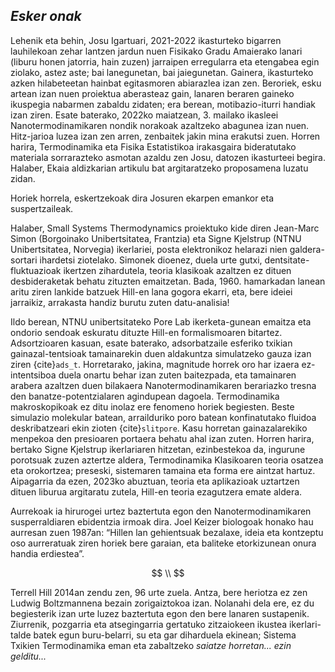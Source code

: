 ## _Esker onak_

Lehenik eta behin, Josu Igartuari, 2021-2022 ikasturteko bigarren lauhilekoan zehar lantzen jardun nuen Fisikako Gradu Amaierako lanari (liburu honen jatorria, hain zuzen) jarraipen erregularra eta etengabea egin ziolako, astez aste; bai lanegunetan, bai jaiegunetan. Gainera, ikasturteko azken hilabeteetan hainbat egitasmoren abiarazlea izan zen. Beroriek, esku artean izan nuen proiektua aberasteaz gain, lanaren beraren gaineko ikuspegia nabarmen zabaldu zidaten; era berean, motibazio-iturri handiak izan ziren. Esate baterako, 2022ko maiatzean, 3. mailako ikasleei Nanotermodinamikaren nondik norakoak azaltzeko abagunea izan nuen. Hitz-jarioa luzea izan zen arren, zenbaitek jakin mina erakutsi zuen. Horren harira, Termodinamika eta Fisika Estatistikoa irakasgaira bideratutako materiala sorrarazteko asmotan azaldu zen Josu, datozen ikasturteei begira. Halaber, Ekaia aldizkarian artikulu bat argitaratzeko proposamena luzatu zidan.

Horiek horrela, eskertzekoak dira Josuren ekarpen emankor eta suspertzaileak.


Halaber, Small Systems Thermodynamics proiektuko kide diren Jean-Marc Simon (Borgoinako Unibertsitatea, Frantzia) eta Signe Kjelstrup (NTNU Unibertsitatea, Norvegia) ikerlariei, posta elektronikoz helarazi nien galdera-sortari ihardetsi ziotelako. Simonek dioenez, duela urte gutxi, dentsitate-fluktuazioak ikertzen zihardutela, teoria klasikoak azaltzen ez dituen desbideraketak behatu zituzten emaitzetan. Bada, 1960. hamarkadan lanean aritu ziren lankide batzuek Hill-en lana gogora ekarri, eta, bere ideiei jarraikiz, arrakasta handiz burutu zuten datu-analisia! 

Ildo berean, NTNU unibertsitateko Pore Lab ikerketa-gunean emaitza eta ondorio sendoak eskuratu dituzte Hill-en formalismoaren bitartez. Adsortzioaren kasuan, esate baterako, adsorbatzaile esferiko txikian gainazal-tentsioak tamainarekin duen aldakuntza simulatzeko gauza izan ziren {cite}`ads_t`. Horretarako, jakina, magnitude horrek oro har izaera ez-intentsiboa duela onartu behar izan zuten baitezpada, eta tamainaren arabera azaltzen duen bilakaera Nanotermodinamikaren berariazko tresna den banatze-potentzialaren agindupean dagoela. Termodinamika makroskopikoak ez ditu inolaz ere fenomeno horiek begiesten. 
Beste simulazio molekular batean, arrailduriko poro batean konfinatutako fluidoa deskribatzeari ekin zioten {cite}`slitpore`. Kasu horretan gainazalarekiko menpekoa den presioaren portaera behatu ahal izan zuten. Horren harira, bertako Signe Kjelstrup ikerlariaren hitzetan, ezinbestekoa da, ingurune porotsuak zuzen aztertze aldera, Termodinamika Klasikoaren teoria osatzea eta orokortzea; preseski, sistemaren tamaina eta forma ere aintzat hartuz.
Aipagarria da ezen, 2023ko abuztuan, teoria eta aplikazioak uztartzen dituen liburua argitaratu zutela, Hill-en teoria ezagutzera emate aldera.


Aurrekoak ia hirurogei urtez baztertuta egon den Nanotermodinamikaren susperraldiaren ebidentzia irmoak dira. Joel Keizer biologoak honako hau aurresan zuen 1987an: “Hillen lan gehientsuak bezalaxe, ideia eta kontzeptu oso aurreratuak ziren horiek bere garaian, eta baliteke etorkizunean onura handia erdiestea”. 

$$
\\
$$


Terrell Hill 2014an zendu zen, 96 urte zuela. Antza, bere heriotza ez zen Ludwig Boltzmannena bezain zorigaiztokoa izan. Nolanahi dela ere, ez du begiesterik izan urte luzez baztertuta egon den bere lanaren sustapenik. Ziurrenik, pozgarria eta atsegingarria gertatuko
zitzaiokeen ikustea ikerlari-talde batek egun buru-belarri, su eta gar diharduela ekinean;
Sistema Txikien Termodinamika eman eta zabaltzeko _saiatze horretan... ezin gelditu..._



